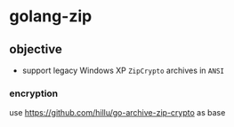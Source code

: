 # golang-zip

## objective

* support legacy Windows XP `ZipCrypto` archives in `ANSI`

### encryption

use https://github.com/hillu/go-archive-zip-crypto as base
